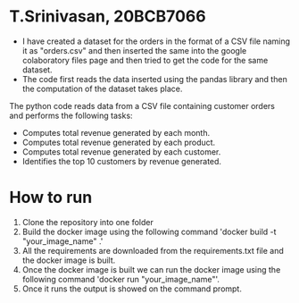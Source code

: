 # T.Srinivasan, 20BCB7066 

- I have created a dataset for the orders in the format of a CSV file naming it as "orders.csv" and then inserted the same into the google colaboratory files page and then tried to get the code for the same dataset.
- The code first reads the data inserted using the pandas library and then the computation of the dataset takes place.

The python code reads data from a CSV file containing customer orders and performs the following tasks:

- Computes total revenue generated by each month.
- Computes total revenue generated by each product.
- Computes total revenue generated by each customer.
- Identifies the top 10 customers by revenue generated.

# How to run #
1. Clone the repository into one folder
2. Build the docker image using the following command 'docker build -t "your_image_name" .'
3. All the requirements are downloaded from the requirements.txt file and the docker image is built.
4. Once the docker image is built we can run the docker image using the following command 'docker run "your_image_name"'.
5. Once it runs the output is showed on the command prompt.
